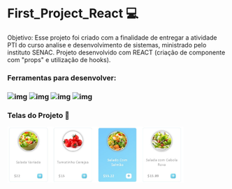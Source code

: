 # First_Project_React :computer:

Objetivo: Esse projeto foi criado com a finalidade de entregar a atividade PTI do curso analise e desenvolvimento de sistemas, ministrado pelo instituto SENAC.
Projeto desenvolvido com REACT (criação de componente com "props" e utilização de hooks).

### Ferramentas para desenvolver:
### ![img](https://img.shields.io/badge/NODE.JS-339933?style=for-the-badge&logo=NODE.JS&logoColor=white) ![img](https://img.shields.io/badge/JavaScript-F7DF1E?style=for-the-badge&logo=javascript&logoColor=black) ![img](https://img.shields.io/badge/REACT-61DAFB?style=for-the-badge&logo=REACT&logoColor=white) ![img](https://img.shields.io/badge/VSCode-0078D4?style=for-the-badge&logo=visual%20studio%20code&logoColor=white) 

### Telas do Projeto 🤩
<img style="width:80%;" src="https://github.com/ARS-TECNOLOGIC/first_project_react/blob/master/src/images/printTelaProjeto.jpg"/>

